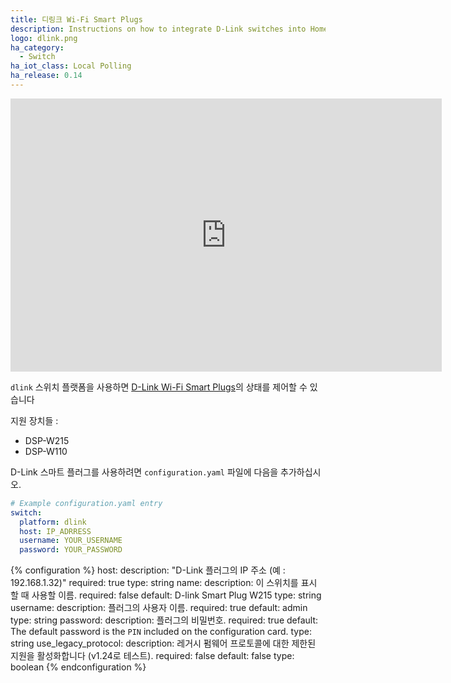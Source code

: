 ```yaml
---
title: 디링크 Wi-Fi Smart Plugs
description: Instructions on how to integrate D-Link switches into Home Assistant.
logo: dlink.png
ha_category:
  - Switch
ha_iot_class: Local Polling
ha_release: 0.14
---
```


<iframe width="690" height="437" src="https://www.youtube.com/embed/N4VmCwVYdkA" frameborder="0" allow="accelerometer; autoplay; encrypted-media; gyroscope; picture-in-picture" allowfullscreen></iframe>

`dlink` 스위치 플랫폼을 사용하면 [D-Link Wi-Fi Smart Plugs](https://us.dlink.com/en/consumer/smart-plugs)의 상태를 제어할 수 있습니다

지원 장치들 :

- DSP-W215
- DSP-W110

D-Link 스마트 플러그를 사용하려면 `configuration.yaml` 파일에 다음을 추가하십시오.

```yaml
# Example configuration.yaml entry
switch:
  platform: dlink
  host: IP_ADRRESS
  username: YOUR_USERNAME
  password: YOUR_PASSWORD
```

{% configuration %}
host:
  description: "D-Link 플러그의 IP 주소 (예 : 192.168.1.32)"
  required: true
  type: string
name:
  description: 이 스위치를 표시 할 때 사용할 이름.
  required: false
  default: D-link Smart Plug W215
  type: string
username:
  description: 플러그의 사용자 이름.
  required: true
  default: admin
  type: string
password:
  description: 플러그의 비밀번호.
  required: true
  default: The default password is the `PIN` included on the configuration card.
  type: string
use_legacy_protocol:
  description: 레거시 펌웨어 프로토콜에 대한 제한된 지원을 활성화합니다 (v1.24로 테스트).
  required: false
  default: false
  type: boolean
{% endconfiguration %}
